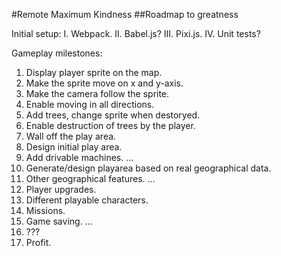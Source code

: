 #Remote Maximum Kindness
##Roadmap to greatness

Initial setup:
I.  Webpack.
II. Babel.js?
III. Pixi.js.
IV. Unit tests?

Gameplay milestones:
1. Display player sprite on the map.
2. Make the sprite move on x and y-axis.
3. Make the camera follow the sprite.
4. Enable moving in all directions.
5. Add trees, change sprite when destoryed.
6. Enable destruction of trees by the player.
7. Wall off the play area.
8. Design initial play area.
9. Add drivable machines.
...
333. Generate/design playarea based on real geographical data.
334. Other geographical features.
...
666. Player upgrades.
667. Different playable characters.
668. Missions.
669. Game saving.
...
998. ???
999. Profit.
